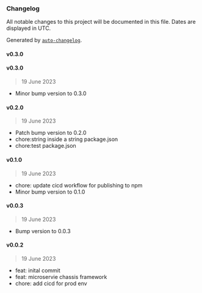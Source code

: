 ### Changelog

All notable changes to this project will be documented in this file. Dates are displayed in UTC.

Generated by [`auto-changelog`](https://github.com/CookPete/auto-changelog).

#### v0.3.0

#### v0.3.0

> 19 June 2023

- Minor bump version to 0.3.0

#### v0.2.0

> 19 June 2023

- Patch bump version to 0.2.0
- chore:string inside a string  package.json
- chore:test package.json

#### v0.1.0

> 19 June 2023

- chore: update cicd workflow for publishing to npm
- Minor bump version to 0.1.0

#### v0.0.3

> 19 June 2023

- Bump version to 0.0.3

#### v0.0.2

> 19 June 2023

- feat: inital commit
- feat: microservie chassis framework
- chore: add cicd for prod env
